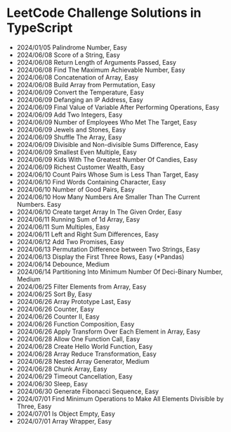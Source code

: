 # LeetCode Challenge Solutions in TypeScript

- 2024/01/05 Palindrome Number, Easy
- 2024/06/08 Score of a String, Easy
- 2024/06/08 Return Length of Arguments Passed, Easy
- 2024/06/08 Find The Maximum Achievable Number, Easy
- 2024/06/08 Concatenation of Array, Easy
- 2024/06/08 Build Array from Permutation, Easy
- 2024/06/09 Convert the Temperature, Easy
- 2024/06/09 Defanging an IP Address, Easy
- 2024/06/09 Final Value of Variable After Performing Operations, Easy
- 2024/06/09 Add Two Integers, Easy
- 2024/06/09 Number of Employees Who Met The Target, Easy
- 2024/06/09 Jewels and Stones, Easy
- 2024/06/09 Shuffle The Array, Easy
- 2024/06/09 Divisible and Non-divisible Sums Difference, Easy
- 2024/06/09 Smallest Even Multiple, Easy
- 2024/06/09 Kids With The Greatest Number Of Candies, Easy
- 2024/06/09 Richest Customer Wealth, Easy
- 2024/06/10 Count Pairs Whose Sum is Less Than Target, Easy
- 2024/06/10 Find Words Containing Character, Easy
- 2024/06/10 Number of Good Pairs, Easy
- 2024/06/10 How Many Numbers Are Smaller Than The Current Numbers. Easy
- 2024/06/10 Create target Array In The Given Order, Easy
- 2024/06/11 Running Sum of 1d Array, Easy
- 2024/06/11 Sum Multiples, Easy
- 2024/06/11 Left and Right Sum Differences, Easy
- 2024/06/12 Add Two Promises, Easy
- 2024/06/13 Permutation Difference between Two Strings, Easy
- 2024/06/13 Display the First Three Rows, Easy (*Pandas)
- 2024/06/14 Debounce, Medium
- 2024/06/14 Partitioning Into Minimum Number Of Deci-Binary Number, Medium
- 2024/06/25 Filter Elements from Array, Easy
- 2024/06/25 Sort By, Easy
- 2024/06/26 Array Prototype Last, Easy
- 2024/06/26 Counter, Easy
- 2024/06/26 Counter II, Easy
- 2024/06/26 Function Composition, Easy
- 2024/06/26 Apply Transform Over Each Element in Array, Easy
- 2024/06/28 Allow One Function Call, Easy
- 2024/06/28 Create Hello World Function, Easy
- 2024/06/28 Array Reduce Transformation, Easy
- 2024/06/28 Nested Array Generator, Medium
- 2024/06/28 Chunk Array, Easy
- 2024/06/29 Timeout Cancellation, Easy
- 2024/06/30 Sleep, Easy
- 2024/06/30 Generate Fibonacci Sequence, Easy
- 2024/07/01 Find Minimum Operations to Make All Elements Divisible by Three, Easy
- 2024/07/01 Is Object Empty, Easy
- 2024/07/01 Array Wrapper, Easy